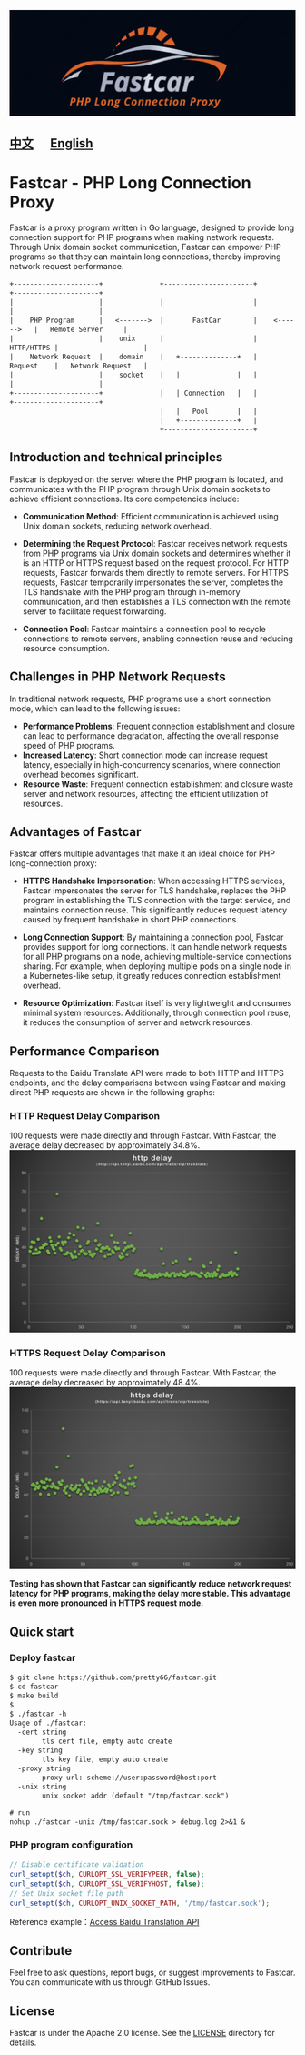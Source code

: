 ![logo](./docs/fastcar-logo.png)

[中文](./README.md) &nbsp;&nbsp;&nbsp;&nbsp; [English](./README_EN.md)
----

# Fastcar - PHP Long Connection Proxy

Fastcar is a proxy program written in Go language, designed to provide long connection support for PHP programs when making network requests. Through Unix domain socket communication, Fastcar can empower PHP programs so that they can maintain long connections, thereby improving network request performance.

```text
+---------------------+              +----------------------+               +---------------------+
|                     |              |                      |               |                     |
|    PHP Program      |   <------->  |       FastCar        |    <------>   |   Remote Server     |
|                     |    unix      |                      |    HTTP/HTTPS |                     |
|    Network Request  |    domain    |   +--------------+   |    Request    |   Network Request   |
|                     |    socket    |   |              |   |               |                     |
+---------------------+              |   | Connection   |   |               +---------------------+
                                     |   |   Pool       |   |
                                     |   +--------------+   |
                                     +----------------------+
```
## Introduction and technical principles

Fastcar is deployed on the server where the PHP program is located, and communicates with the PHP program through Unix domain sockets to achieve efficient connections. Its core competencies include:

- **Communication Method**: Efficient communication is achieved using Unix domain sockets, reducing network overhead.

- **Determining the Request Protocol**: Fastcar receives network requests from PHP programs via Unix domain sockets and determines whether it is an HTTP or HTTPS request based on the request protocol. For HTTP requests, Fastcar forwards them directly to remote servers. For HTTPS requests, Fastcar temporarily impersonates the server, completes the TLS handshake with the PHP program through in-memory communication, and then establishes a TLS connection with the remote server to facilitate request forwarding.

- **Connection Pool**: Fastcar maintains a connection pool to recycle connections to remote servers, enabling connection reuse and reducing resource consumption.

## Challenges in PHP Network Requests
In traditional network requests, PHP programs use a short connection mode, which can lead to the following issues:

- **Performance Problems**: Frequent connection establishment and closure can lead to performance degradation, affecting the overall response speed of PHP programs.
- **Increased Latency**: Short connection mode can increase request latency, especially in high-concurrency scenarios, where connection overhead becomes significant.
- **Resource Waste**: Frequent connection establishment and closure waste server and network resources, affecting the efficient utilization of resources.

## Advantages of Fastcar

Fastcar offers multiple advantages that make it an ideal choice for PHP long-connection proxy:

- **HTTPS Handshake Impersonation**: When accessing HTTPS services, Fastcar impersonates the server for TLS handshake, replaces the PHP program in establishing the TLS connection with the target service, and maintains connection reuse. This significantly reduces request latency caused by frequent handshake in short PHP connections.

- **Long Connection Support**: By maintaining a connection pool, Fastcar provides support for long connections. It can handle network requests for all PHP programs on a node, achieving multiple-service connections sharing. For example, when deploying multiple pods on a single node in a Kubernetes-like setup, it greatly reduces connection establishment overhead.

- **Resource Optimization**: Fastcar itself is very lightweight and consumes minimal system resources. Additionally, through connection pool reuse, it reduces the consumption of server and network resources.

## Performance Comparison
Requests to the Baidu Translate API were made to both HTTP and HTTPS endpoints, and the delay comparisons between using Fastcar and making direct PHP requests are shown in the following graphs:

### HTTP Request Delay Comparison
100 requests were made directly and through Fastcar. With Fastcar, the average delay decreased by approximately 34.8%.
![HTTP Delay](./docs/http_delay.png)

### HTTPS Request Delay Comparison
100 requests were made directly and through Fastcar. With Fastcar, the average delay decreased by approximately 48.4%.
![HTTPS Delay](./docs/https_delay.png)

**Testing has shown that Fastcar can significantly reduce network request latency for PHP programs, making the delay more stable. This advantage is even more pronounced in HTTPS request mode.**





## Quick start
### Deploy fastcar
```shell
$ git clone https://github.com/pretty66/fastcar.git
$ cd fastcar
$ make build
$
$ ./fastcar -h
Usage of ./fastcar:
  -cert string
        tls cert file, empty auto create
  -key string
        tls key file, empty auto create
  -proxy string
        proxy url: scheme://user:password@host:port
  -unix string
        unix socket addr (default "/tmp/fastcar.sock")
```

```shell
# run
nohup ./fastcar -unix /tmp/fastcar.sock > debug.log 2>&1 &
```

### PHP program configuration
```php
// Disable certificate validation
curl_setopt($ch, CURLOPT_SSL_VERIFYPEER, false);
curl_setopt($ch, CURLOPT_SSL_VERIFYHOST, false);
// Set Unix socket file path
curl_setopt($ch, CURLOPT_UNIX_SOCKET_PATH, '/tmp/fastcar.sock');
```
Reference example：[Access Baidu Translation API](./example/curl.php)

## Contribute

Feel free to ask questions, report bugs, or suggest improvements to Fastcar. You can communicate with us through GitHub Issues.

## License
Fastcar is under the Apache 2.0 license. See the [LICENSE](./LICENSE) directory for details.
